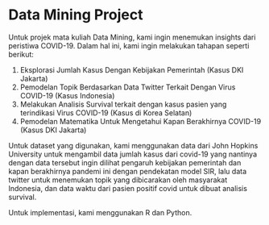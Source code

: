 # Data Mining Project
Untuk projek mata kuliah Data Mining, kami ingin menemukan insights dari peristiwa COVID-19. Dalam hal ini, kami ingin melakukan tahapan seperti berikut:

1. Eksplorasi Jumlah Kasus Dengan Kebijakan Pemerintah (Kasus DKI Jakarta)
2. Pemodelan Topik Berdasarkan Data Twitter Terkait Dengan Virus COVID-19 (Kasus Indonesia)
3. Melakukan Analisis Survival terkait dengan kasus pasien yang terindikasi Virus COVID-19 (Kasus di Korea Selatan)
4. Pemodelan Matematika Untuk Mengetahui Kapan Berakhirnya COVID-19 (Kasus DKI Jakarta)

Untuk dataset yang digunakan, kami menggunakan data dari John Hopkins University untuk mengambil data jumlah kasus dari covid-19 yang nantinya dengan data tersebut ingin dilihat pengaruh kebijakan pemerintah dan kapan berakhirnya pandemi ini dengan pendekatan model SIR, lalu data twitter untuk menemukan topik yang dibicarakan oleh masyarakat Indonesia, dan data waktu dari pasien positif covid untuk dibuat analisis survival.

Untuk implementasi, kami menggunakan R dan Python.